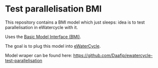# Test parallelisation BMI

This repository contains a BMI model which just sleeps: idea is to test parallelisation in eWatercycle with it. 

Uses the [Basic Model Interface (BMI)](https://bmi.readthedocs.io/).

The goal is to plug this model into [eWaterCycle](https://ewatercycle.readthedocs.io/).

Model wraper can be found here: https://github.com/Daafip/ewatercycle-test-parallelisation

